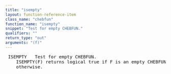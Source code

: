 ```yaml
---
title: "isempty"
layout: function-reference-item
class_name: "chebfun"
function_name: "isempty"
snippet: "Test for empty CHEBFUN."
qualifiers: ""
return_type: "out"
arguments: "(f)"
---
```


<pre class="help-text"> ISEMPTY   Test for empty CHEBFUN.
    ISEMPTY(F) returns logical true if F is an empty CHEBFUN and false
    otherwise.
</pre>